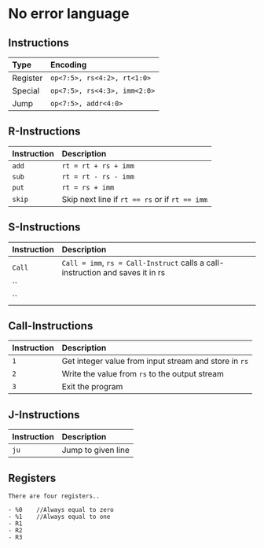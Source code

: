 # No error language

## Instructions

| **Type** | **Encoding** |
|:---------|:-------------|
| Register | `op<7:5>, rs<4:2>, rt<1:0>` |
| Special  | `op<7:5>, rs<4:3>, imm<2:0>` |
| Jump     | `op<7:5>, addr<4:0>` |


## R-Instructions

| **Instruction** | **Description** |
|:----------------|:----------------|
| `add`           | `rt = rt + rs + imm` |
| `sub`           | `rt = rt - rs - imm`  |
| `put`           | `rt = rs + imm` |          
| `skip`          | Skip next line if `rt == rs` or if `rt == imm`|


## S-Instructions

| **Instruction** | **Description** |
|:----------------|:----------------|
| `Call`             |`Call = imm`, `rs = Call-Instruct` calls a call-instruction and saves it in rs|
| ``               ||
| ``            | |

## Call-Instructions

| **Instruction** | **Description** |
|:----------------|:----------------|
| `1`             | Get integer value from input stream and store in `rs`|
| `2`            | Write the value from `rs` to the output stream|
| `3`           | Exit the program |

## J-Instructions

| **Instruction** | **Description** |
|:----------------|:----------------|
| `ju`             | Jump to given line|



## Registers

    There are four registers..

    - %0    //Always equal to zero
    - %1    //Always equal to one
    - R1    
    - R2                                    
    - R3
